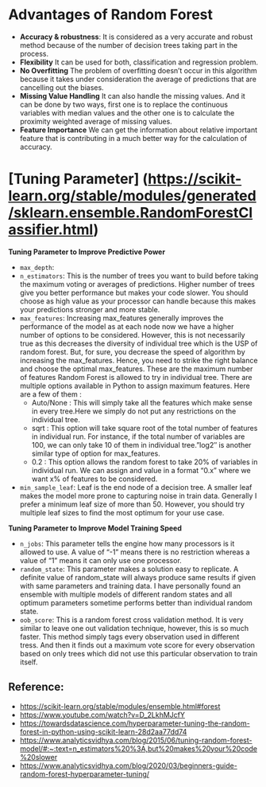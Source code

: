# Advantages of Random Forest
* **Accuracy & robustness**: It is considered as a very accurate and robust method because of the number of decision trees taking part in the process.
* **Flexibility** It can be used for both, classification and regression problem.
* **No Overfitting** The problem of overfitting doesn’t occur in this algorithm because it takes under consideration the average of predictions that are cancelling out the biases.
* **Missing Value Handling** It can also handle the missing values. And it can be done by two ways, first one is to replace the continuous variables with median values and the other one is to calculate the proximity weighted average of missing values.
* **Feature Importance** We can get the information about relative important feature that is contributing in a much better way for the calculation of accuracy.

# [Tuning Parameter] (https://scikit-learn.org/stable/modules/generated/sklearn.ensemble.RandomForestClassifier.html)

__Tuning Parameter to Improve Predictive Power__
* `max_depth`:
* `n_estimators`: This is the number of trees you want to build before taking the maximum voting or averages of predictions. Higher number of trees give you better performance but makes your code slower. You should choose as high value as your processor can handle because this makes your predictions stronger and more stable.
* `max_features`: Increasing max_features generally improves the performance of the model as at each node now we have a higher number of options to be considered. However, this is not necessarily true as this decreases the diversity of individual tree which is the USP of random forest. But, for sure, you decrease the speed of algorithm by increasing the max_features. Hence, you need to strike the right balance and choose the optimal max_features.
These are the maximum number of features Random Forest is allowed to try in individual tree. There are multiple options available in Python to assign maximum features. Here are a few of them :
  * Auto/None : This will simply take all the features which make sense in every tree.Here we simply do not put any restrictions on the individual tree.
  * sqrt : This option will take square root of the total number of features in individual run. For instance, if the total number of variables are 100, we can only take 10 of them in individual tree.”log2″ is another similar type of option for max_features.
  * 0.2 : This option allows the random forest to take 20% of variables in individual run. We can assign and value in a format “0.x” where we want x% of features to be considered.
* `min_sample_leaf`: Leaf is the end node of a decision tree. A smaller leaf makes the model more prone to capturing noise in train data. Generally I prefer a minimum leaf size of more than 50. However, you should try multiple leaf sizes to find the most optimum for your use case.

__Tuning Parameter to Improve Model Training Speed__
* `n_jobs`: This parameter tells the engine how many processors is it allowed to use. A value of “-1” means there is no restriction whereas a value of “1” means it can only use one processor.
* `random_state`: This parameter makes a solution easy to replicate. A definite value of random_state will always produce same results if given with same parameters and training data. I have personally found an ensemble with multiple models of different random states and all optimum parameters sometime performs better than individual random state.
* `oob_score`: This is a random forest cross validation method. It is very similar to leave one out validation technique, however, this is so much faster. This method simply tags every observation used in different tress. And then it finds out a maximum vote score for every observation based on only trees which did not use this particular observation to train itself.

## Reference:
* https://scikit-learn.org/stable/modules/ensemble.html#forest
* https://www.youtube.com/watch?v=D_2LkhMJcfY
* https://towardsdatascience.com/hyperparameter-tuning-the-random-forest-in-python-using-scikit-learn-28d2aa77dd74
* https://www.analyticsvidhya.com/blog/2015/06/tuning-random-forest-model/#:~:text=n_estimators%20%3A,but%20makes%20your%20code%20slower
* https://www.analyticsvidhya.com/blog/2020/03/beginners-guide-random-forest-hyperparameter-tuning/
